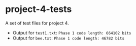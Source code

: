 # project-4-tests
A set of test files for project 4.

* Output for `test1.txt`: `Phase 1 code length: 664102 bits`
* Output for `bee.txt`: `Phase 1 code length: 46782 bits`
